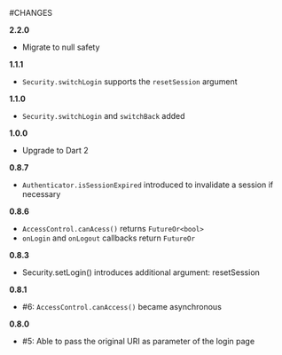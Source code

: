 #CHANGES

**2.2.0**

* Migrate to null safety

**1.1.1**

* `Security.switchLogin` supports the `resetSession` argument

**1.1.0**

* `Security.switchLogin` and `switchBack` added

**1.0.0**

* Upgrade to Dart 2

**0.8.7**

* `Authenticator.isSessionExpired` introduced to invalidate a session if necessary

**0.8.6**

* `AccessControl.canAcess()` returns `FutureOr<bool>`
* `onLogin` and `onLogout` callbacks return `FutureOr`

**0.8.3**

* Security.setLogin() introduces additional argument: resetSession

**0.8.1**

* #6: `AccessControl.canAccess()` became asynchronous

**0.8.0**

* #5: Able to pass the original URI as parameter of the login page
